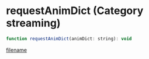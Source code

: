 # requestAnimDict (Category streaming)

```js
function requestAnimDict(animDict: string): void
```

[filename](requestAnimDict_m.md ':include')